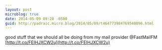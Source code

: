 ```yaml
---
layout: post
microblog: true
date: 2014-05-09 09:28 -0500
guid: http://padraic.micro.blog/2014/05/09/t464773984769540096.html
---
```

good stuff that we should all be doing from my mail provider @FastMailFM [http://t.co/FEIHJXCW2u](http://t.co/FEIHJXCW2u)

